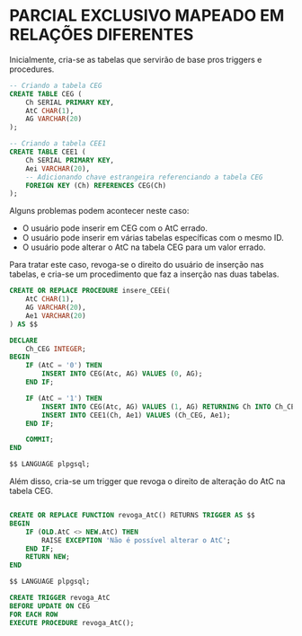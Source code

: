 # PARCIAL EXCLUSIVO MAPEADO EM RELAÇÕES DIFERENTES

Inicialmente, cria-se as tabelas que servirão de base pros triggers e procedures.

```sql
-- Criando a tabela CEG
CREATE TABLE CEG (
    Ch SERIAL PRIMARY KEY,
    AtC CHAR(1),
    AG VARCHAR(20)
);

-- Criando a tabela CEE1
CREATE TABLE CEE1 (
    Ch SERIAL PRIMARY KEY,
    Aei VARCHAR(20),
    -- Adicionando chave estrangeira referenciando a tabela CEG
    FOREIGN KEY (Ch) REFERENCES CEG(Ch)
);

```
Alguns problemas podem acontecer neste caso:

* O usuário pode inserir em CEG com o AtC errado.
* O usuário pode inserir em várias tabelas específicas com o mesmo ID.
* O usuário pode alterar o AtC na tabela CEG para um valor errado.

Para tratar este caso, revoga-se o direito do usuário de inserção nas tabelas, e cria-se um procedimento que faz a inserção nas duas tabelas.

```sql
CREATE OR REPLACE PROCEDURE insere_CEEi(
    AtC CHAR(1),
    AG VARCHAR(20),
    Ae1 VARCHAR(20)
) AS $$

DECLARE 
    Ch_CEG INTEGER;
BEGIN
    IF (AtC = '0') THEN
        INSERT INTO CEG(Atc, AG) VALUES (0, AG);
    END IF;

    IF (AtC = '1') THEN
        INSERT INTO CEG(Atc, AG) VALUES (1, AG) RETURNING Ch INTO Ch_CEG;
        INSERT INTO CEE1(Ch, Ae1) VALUES (Ch_CEG, Ae1);
    END IF;

    COMMIT;
END

$$ LANGUAGE plpgsql;
```

Além disso, cria-se um trigger que revoga o direito de alteração do AtC na tabela CEG.

```sql

CREATE OR REPLACE FUNCTION revoga_AtC() RETURNS TRIGGER AS $$
BEGIN
    IF (OLD.AtC <> NEW.AtC) THEN
        RAISE EXCEPTION 'Não é possível alterar o AtC';
    END IF;
    RETURN NEW;
END

$$ LANGUAGE plpgsql;

CREATE TRIGGER revoga_AtC
BEFORE UPDATE ON CEG
FOR EACH ROW
EXECUTE PROCEDURE revoga_AtC();

```
